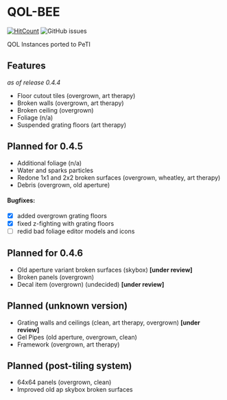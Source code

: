 # QOL-BEE
[![HitCount](http://hits.dwyl.com/koerismo/QOL-BEE.svg)](http://hits.dwyl.com/koerismo/QOL-BEE)
![GitHub issues](https://img.shields.io/github/issues/koerismo/QOL-BEE?color=333&style=flat-square)
 
 QOL Instances ported to PeTI

## Features
*as of release 0.4.4*
- Floor cutout tiles (overgrown, art therapy)
- Broken walls (overgrown, art therapy)
- Broken ceiling (overgrown)
- Foliage (n/a)
- Suspended grating floors (art therapy)

## Planned for 0.4.5
- Additional foliage (n/a)
- Water and sparks particles
- Redone 1x1 and 2x2 broken surfaces (overgrown, wheatley, art therapy)
- Debris (overgrown, old aperture)

#### Bugfixes:
- [x] added overgrown grating floors
- [x] fixed z-fighting with grating floors
- [ ] redid bad foliage editor models and icons
## Planned for 0.4.6
- Old aperture variant broken surfaces (skybox) **\[under review\]**
- Broken panels (overgrown)
- Decal item (overgrown) (undecided) **\[under review\]**

## Planned (unknown version)
- Grating walls and ceilings (clean, art therapy, overgrown) **\[under review\]**
- Gel Pipes (old aperture, overgrown, clean)
- Framework (overgrown, art therapy)

## Planned (post-tiling system)
- 64x64 panels (overgrown, clean)
- Improved old ap skybox broken surfaces
